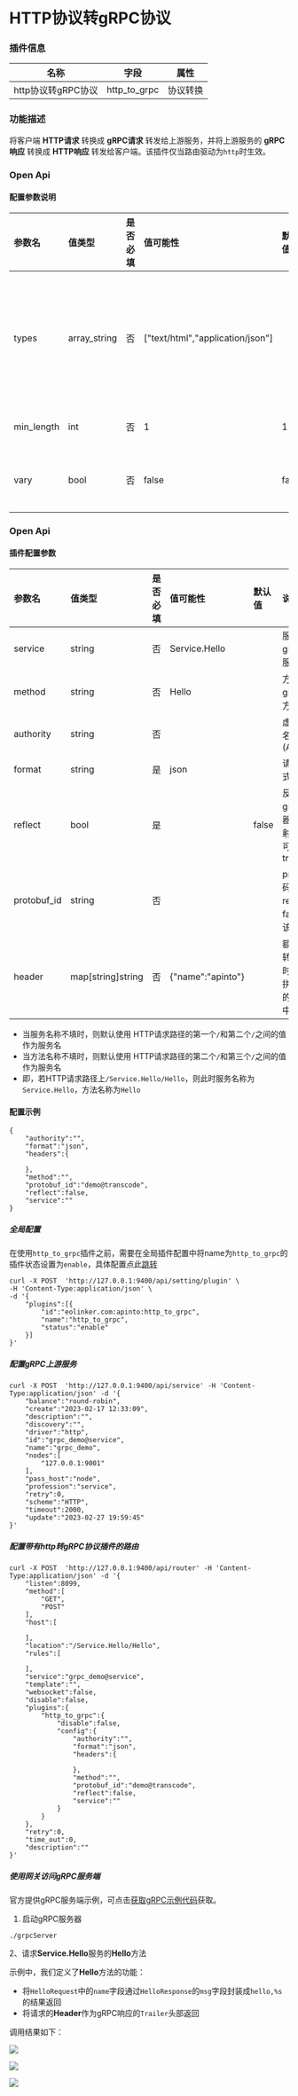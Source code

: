 # HTTP协议转gRPC协议

### 插件信息

| 名称            | 字段           | 属性   |
|---------------|--------------|------|
| http协议转gRPC协议 | http_to_grpc | 协议转换 |


### 功能描述

将客户端 **HTTP请求** 转换成 **gRPC请求** 转发给上游服务，并将上游服务的 **gRPC响应** 转换成 **HTTP响应** 转发给客户端。该插件仅当路由驱动为`http`时生效。

### Open Api

#### 配置参数说明

| 参数名     | 值类型       | 是否必填 | 值可能性                         | 默认值 | 说明                                                         |
| :--------- | :----------- | :------- | :------------------------------- | :----- | :----------------------------------------------------------- |
| types      | array_string | 否       | ["text/html","application/json"] |        | 需要压缩的响应content-type类型列表，不填则 匹配任何 MIME 类型， 不填则为所有 |
| min_length | int          | 否       | 1                                | 1      | 待压缩内容的最小长度                                         |
| vary       | bool         | 否       | false                            | false  | 是否加上Vary: Accept-Encoding响应头部                        |

### Open Api

#### 插件配置参数

| 参数名         | 值类型      | 是否必填 | 值可能性 | 默认值   | 说明                                 |
|:------------|:-----|:-----|:------|:-----------------------------------|:-----------------------------------|
| service     | string | 否    | Service.Hello |       | 服务名称，gRPC调用服务名                     |
| method      | string | 否    | Hello |       | 方法名称，gRPC调用方法名                     |
| authority   | string | 否    |      |       | 虚拟主机域名(Authority)                  |
| format      | string | 是    | json |   | 请求数据格式                             |
| reflect     | bool | 是    || false | 反射，若gRPC服务器开启了反射，配置时可设置为true       |
| protobuf_id | string | 否    |      |       | protobuf编码器ID，若reflect为false时，该值必填 |
| header      | map[string]string | 否    | {"name":"apinto"} |       | 额外头部，转发请求时，会将其拼接到转发的请求头部中一并转发      |


* 当服务名称不填时，则默认使用 HTTP请求路径的第一个`/`和第二个`/`之间的值作为服务名
* 当方法名称不填时，则默认使用 HTTP请求路径的第二个`/`和第三个`/`之间的值作为服务名
* 即，若HTTP请求路径上`/Service.Hello/Hello`，则此时服务名称为`Service.Hello`，方法名称为`Hello`

#### 配置示例

```
{
    "authority":"",
    "format":"json",
    "headers":{

    },
    "method":"",
    "protobuf_id":"demo@transcode",
    "reflect":false,
    "service":""
}
```

##### 全局配置

在使用`http_to_grpc`插件之前，需要在全局插件配置中将name为`http_to_grpc`的插件状态设置为`enable`，具体配置点此[跳转](/docs/apinto/plugins)

```shell
curl -X POST  'http://127.0.0.1:9400/api/setting/plugin' \
-H 'Content-Type:application/json' \
-d '{
    "plugins":[{
        "id":"eolinker.com:apinto:http_to_grpc",
        "name":"http_to_grpc",
        "status":"enable"
    }]
}'
```

##### 配置gRPC上游服务
```shell
curl -X POST  'http://127.0.0.1:9400/api/service' -H 'Content-Type:application/json' -d '{
    "balance":"round-robin",
    "create":"2023-02-17 12:33:09",
    "description":"",
    "discovery":"",
    "driver":"http",
    "id":"grpc_demo@service",
    "name":"grpc_demo",
    "nodes":[
        "127.0.0.1:9001"
    ],
    "pass_host":"node",
    "profession":"service",
    "retry":0,
    "scheme":"HTTP",
    "timeout":2000,
    "update":"2023-02-27 19:59:45"
}' 
```


##### 配置带有http转gRPC协议插件的路由

```shell
curl -X POST  'http://127.0.0.1:9400/api/router' -H 'Content-Type:application/json' -d '{
    "listen":8099,
    "method":[
        "GET",
        "POST"
    ],
    "host":[

    ],
    "location":"/Service.Hello/Hello",
    "rules":[

    ],
    "service":"grpc_demo@service",
    "template":"",
    "websocket":false,
    "disable":false,
    "plugins":{
        "http_to_grpc":{
            "disable":false,
            "config":{
                "authority":"",
                "format":"json",
                "headers":{

                },
                "method":"",
                "protobuf_id":"demo@transcode",
                "reflect":false,
                "service":""
            }
        }
    },
    "retry":0,
    "time_out":0,
    "description":""
}' 
```

##### 使用网关访问gRPC服务端
官方提供gRPC服务端示例，可点击[获取gRPC示例代码](https://github.com/eolinker/apinto/tree/main/example/grpc)获取。

1. 启动gRPC服务器

```shell
./grpcServer
```

2、请求**Service.Hello**服务的**Hello**方法

示例中，我们定义了**Hello**方法的功能：

* 将`HelloRequest`中的`name`字段通过`HelloResponse`的`msg`字段封装成`hello,%s`的结果返回
* 将请求的**Header**作为gRPC响应的`Trailer`头部返回

调用结果如下：

![](http://data.eolinker.com/course/DnpaIny4c6d1c9b367e9cce30e59c40aa2720a73ee8a234.png)

![](http://data.eolinker.com/course/eLXj3Dk8d859e579dc0ab99aa8fcdcce60b281d6e8abd54.png)

![](http://data.eolinker.com/course/MfePb57da9e7459fa1eb00e70c5d9491593762bd11a19c8.png)

